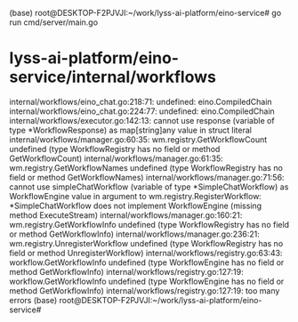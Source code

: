 (base) root@DESKTOP-F2PJVJI:~/work/lyss-ai-platform/eino-service# go run cmd/server/main.go
# lyss-ai-platform/eino-service/internal/workflows
internal/workflows/eino_chat.go:218:71: undefined: eino.CompiledChain
internal/workflows/eino_chat.go:224:77: undefined: eino.CompiledChain
internal/workflows/executor.go:142:13: cannot use response (variable of type *WorkflowResponse) as map[string]any value in struct literal
internal/workflows/manager.go:60:35: wm.registry.GetWorkflowCount undefined (type WorkflowRegistry has no field or method GetWorkflowCount)
internal/workflows/manager.go:61:35: wm.registry.GetWorkflowNames undefined (type WorkflowRegistry has no field or method GetWorkflowNames)
internal/workflows/manager.go:71:56: cannot use simpleChatWorkflow (variable of type *SimpleChatWorkflow) as WorkflowEngine value in argument to wm.registry.RegisterWorkflow: *SimpleChatWorkflow does not implement WorkflowEngine (missing method ExecuteStream)
internal/workflows/manager.go:160:21: wm.registry.GetWorkflowInfo undefined (type WorkflowRegistry has no field or method GetWorkflowInfo)
internal/workflows/manager.go:236:21: wm.registry.UnregisterWorkflow undefined (type WorkflowRegistry has no field or method UnregisterWorkflow)
internal/workflows/registry.go:63:43: workflow.GetWorkflowInfo undefined (type WorkflowEngine has no field or method GetWorkflowInfo)
internal/workflows/registry.go:127:19: workflow.GetWorkflowInfo undefined (type WorkflowEngine has no field or method GetWorkflowInfo)
internal/workflows/registry.go:127:19: too many errors
(base) root@DESKTOP-F2PJVJI:~/work/lyss-ai-platform/eino-service# 